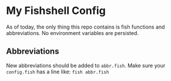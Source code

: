 # My Fishshell Config

As of today, the only thing this repo contains is fish functions and abbreviations. No environment variables are persisted.

## Abbreviations

New abbreviations should be added to `abbr.fish`. Make sure your `config.fish` has a line like: `fish abbr.fish`